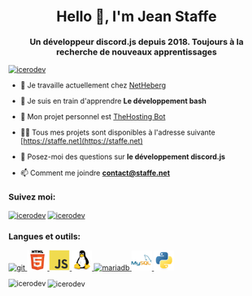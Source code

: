 <h1 align="center">Hello 👋, I'm Jean Staffe</h1>
<h3 align="center">Un développeur discord.js depuis 2018. Toujours à la recherche de nouveaux apprentissages</h3>


<p align="left"> <a href="https://twitter.com/icerodev" target="blank"><img src="https://img.shields.io/twitter/follow/icerodev?logo=twitter&style=for-the-badge" alt="icerodev" /></a> </p>

- 🔭 Je travaille actuellement chez [NetHeberg](https://netheberg.fr)

- 🌱 Je suis en train d'apprendre **Le développement bash**

- 🚧 Mon projet personnel est [TheHosting Bot](https://thehostingbot.xyz)

- 👨‍💻 Tous mes projets sont disponibles à l'adresse suivante [https://staffe.net](https://staffe.net)

- 💬 Posez-moi des questions sur **le développement discord.js**

- 📫 Comment me joindre **contact@staffe.net**

<h3 align="left">Suivez moi:</h3>
<p align="left">
<a href="https://twitter.com/icerodev" target="blank"><img align="center" src="https://cdn.icon-icons.com/icons2/122/PNG/512/twitter_socialnetwork_20007.png" alt="icerodev" height="40" /></a> <a href="https://discord.com/users/495874584650842123" target="blank"><img align="center" src="https://cdn.icon-icons.com/icons2/2108/PNG/512/discord_icon_130958.png" alt="icerodev" height="40" /></a>
</p>

<h3 align="left">Langues et outils:</h3>
<p align="left"> <a href="https://git-scm.com/" target="_blank"> <img src="https://www.vectorlogo.zone/logos/git-scm/git-scm-icon.svg" alt="git" width="40" height="40"/> </a> <a href="https://www.w3.org/html/" target="_blank"> <img src="https://raw.githubusercontent.com/devicons/devicon/master/icons/html5/html5-original-wordmark.svg" alt="html5" width="40" height="40"/> </a> <a href="https://developer.mozilla.org/en-US/docs/Web/JavaScript" target="_blank"> <img src="https://raw.githubusercontent.com/devicons/devicon/master/icons/javascript/javascript-original.svg" alt="javascript" width="40" height="40"/> </a> <a href="https://www.linux.org/" target="_blank"> <img src="https://raw.githubusercontent.com/devicons/devicon/master/icons/linux/linux-original.svg" alt="linux" width="40" height="40"/> </a> <a href="https://mariadb.org/" target="_blank"> <img src="https://www.vectorlogo.zone/logos/mariadb/mariadb-icon.svg" alt="mariadb" width="40" height="40"/> </a> <a href="https://www.mysql.com/" target="_blank"> <img src="https://raw.githubusercontent.com/devicons/devicon/master/icons/mysql/mysql-original-wordmark.svg" alt="mysql" width="40" height="40"/> </a> <a href="https://www.python.org" target="_blank"> <img src="https://raw.githubusercontent.com/devicons/devicon/master/icons/python/python-original.svg" alt="python" width="40" height="40"/> </a> </p>

<p><img align="left" src="https://github-readme-stats.vercel.app/api/top-langs/?username=IceroDev&theme=radical&langs_count=3&count_private=true&locale=fr" alt="icerodev" /></p>

<p>&nbsp;<img align="center" src="https://github-readme-stats.vercel.app/api?username=IceroDev&theme=radical&show_icons=true&locale=fr&count_private=true" alt="icerodev" /></p>
